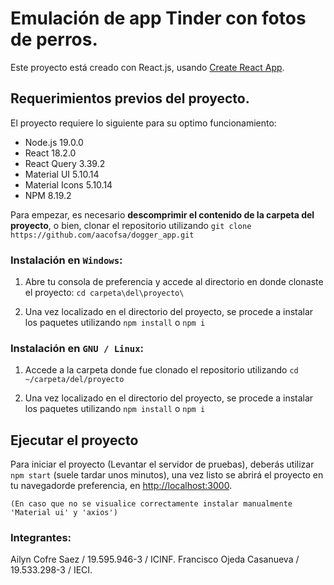 # Emulación de app Tinder con fotos de perros.
Este proyecto está creado con React.js, usando [Create React App](https://github.com/facebook/create-react-app).

## Requerimientos previos del proyecto.
El proyecto requiere lo siguiente para su optimo funcionamiento:
- Node.js 19.0.0
- React 18.2.0
- React Query 3.39.2
- Material UI 5.10.14
- Material Icons 5.10.14
- NPM 8.19.2

Para empezar, es necesario **descomprimir el contenido de la carpeta del proyecto**, o bien, clonar el repositorio utilizando
`git clone https://github.com/aacofsa/dogger_app.git`

### Instalación en `Windows`:
1) Abre tu consola de preferencia y accede al directorio en donde clonaste el proyecto:
`cd carpeta\del\proyecto\`

2) Una vez localizado en el directorio del proyecto, se procede a instalar los paquetes utilizando
`npm install` o `npm i`

### Instalación en `GNU / Linux`:
1) Accede a la carpeta donde fue clonado el repositorio utilizando
`cd ~/carpeta/del/proyecto`

2) Una vez localizado en el directorio del proyecto, se procede a instalar los paquetes utilizando
`npm install` o `npm i`

## Ejecutar el proyecto
Para iniciar el proyecto (Levantar el servidor de pruebas), deberás utilizar `npm start` (suele tardar unos minutos), una vez listo se abrirá el proyecto en tu navegadorde preferencia, en [http://localhost:3000](http://localhost:3000).

`(En caso que no se visualice correctamente instalar manualmente 'Material ui' y 'axios')`

### Integrantes:
Ailyn Cofre Saez / 19.595.946-3 / ICINF.
Francisco Ojeda Casanueva / 19.533.298-3 / IECI.